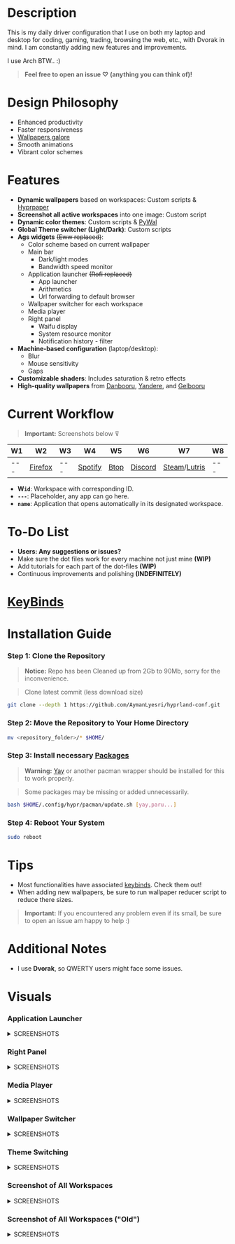 # Description

This is my daily driver configuration that I use on both my laptop and desktop for coding, gaming, trading, browsing the web, etc., with Dvorak in mind. I am constantly adding new features and improvements.

I use Arch BTW.. :)

> **Feel free to open an issue ♡ (anything you can think of)!**

# Design Philosophy

- Enhanced productivity
- Faster responsiveness
- [Wallpapers galore](https://github.com/AymanLyesri/hyprland-conf/tree/master/wallpapers)
- Smooth animations
- Vibrant color schemes

# Features

- **Dynamic wallpapers** based on workspaces: Custom scripts & [Hyprpaper](https://github.com/hyprwm/hyprpaper)
- **Screenshot all active workspaces** into one image: Custom script
- **Dynamic color themes**: Custom scripts & [PyWal](https://github.com/dylanaraps/pywal)
- **Global Theme switcher (Light/Dark)**: Custom scripts
- **Ags widgets** ~~(Eww replaced)~~:
  - Color scheme based on current wallpaper
  - Main bar
    - Dark/light modes
    - Bandwidth speed monitor
  - Application launcher ~~(Rofi replaced)~~
    - App launcher
    - Arithmetics
    - Url forwarding to default browser
  - Wallpaper switcher for each workspace
  - Media player
  - Right panel
    - Waifu display
    - System resource monitor
    - Notification history - filter
- **Machine-based configuration** (laptop/desktop):
  - Blur
  - Mouse sensitivity
  - Gaps
- **Customizable shaders**: Includes saturation & retro effects
- **High-quality wallpapers** from [Danbooru](https://danbooru.donmai.us), [Yandere](https://yande.re), and [Gelbooru](https://gelbooru.com)

# Current Workflow

> **Important:** Screenshots below ⊽

| W1  | W2                                                  | W3  | W4                                                  | W5                                           | W6                                                  | W7                                                                            | W8  | W9  | W10   |
| --- | --------------------------------------------------- | --- | --------------------------------------------------- | -------------------------------------------- | --------------------------------------------------- | ----------------------------------------------------------------------------- | --- | --- | ----- |
| --- | [Firefox](https://wiki.archlinux.org/title/firefox) | --- | [Spotify](https://wiki.archlinux.org/title/spotify) | [Btop](https://github.com/aristocratos/btop) | [Discord](https://wiki.archlinux.org/title/Discord) | [Steam](https://wiki.archlinux.org/title/steam)/[Lutris](https://lutris.net/) | --- | --- | Games |

- **W`id`**: Workspace with corresponding ID.
- **`---`**: Placeholder, any app can go here.
- **`name`**: Application that opens automatically in its designated workspace.

# To-Do List

- **Users: Any suggestions or issues?**
- Make sure the dot files work for every machine not just mine **(WIP)**
- Add tutorials for each part of the dot-files **(WIP)**
- Continuous improvements and polishing **(INDEFINITELY)**

# [KeyBinds](https://github.com/AymanLyesri/hyprland-conf/blob/master/.config/hypr/configs/keybinds.conf)

# Installation Guide

### Step 1: Clone the Repository

> **Notice:** Repo has been Cleaned up from 2Gb to 90Mb, sorry for the inconvenience.

> Clone latest commit (less download size)

```bash
git clone --depth 1 https://github.com/AymanLyesri/hyprland-conf.git
```

### Step 2: Move the Repository to Your Home Directory

```bash
mv <repository_folder>/* $HOME/
```

### Step 3: Install necessary [Packages](https://github.com/AymanLyesri/hyprland-conf/blob/master/.config/hypr/pacman/pkglist.txt)

> **Warning:** [Yay](https://github.com/Jguer/yay) or another pacman wrapper should be installed for this to work properly.

> Some packages may be missing or added unnecessarily.

```bash
bash $HOME/.config/hypr/pacman/update.sh [yay,paru...]
```

### Step 4: Reboot Your System

```bash
sudo reboot
```

# Tips

- Most functionalities have associated [keybinds](https://github.com/AymanLyesri/hyprland-conf/blob/master/.config/hypr/configs/keybinds.conf). Check them out!
- When adding new wallpapers, be sure to run wallpaper reducer script to reduce there sizes.

> **Important:** If you encountered any problem even if its small, be sure to open an issue am happy to help :)

# Additional Notes

- I use **Dvorak**, so QWERTY users might face some issues.

# Visuals

### Application Launcher

<details>
  <summary>SCREENSHOTS</summary>

#### Apps

![1727169030_grim](https://github.com/user-attachments/assets/1de43c71-da3c-495c-885f-0b5b0f2f73a2)

#### Emojis

![1727198590_grim](https://github.com/user-attachments/assets/09c48f18-1d7f-499e-be24-efb836cc7821)

#### Arithmetics

![1727169606_grim](https://github.com/user-attachments/assets/e4610919-ab8b-44fb-8349-3ce124974281)

#### URLs

![1727169383_grim](https://github.com/user-attachments/assets/6d3ffd8e-8693-4e04-952e-a6d54d707c77)

</details>

### Right Panel

<details>
  <summary>SCREENSHOTS</summary>
  <img src="https://github.com/user-attachments/assets/52d5ea0c-fd64-4890-8bcb-b4832819ce2a" alt="Right Panel">
</details>

### Media Player

<details>
  <summary>SCREENSHOTS</summary>
  <img src="https://github.com/user-attachments/assets/1c56869d-8b83-457a-8f28-b6006ae83fdb" alt="Media Player">
</details>

### Wallpaper Switcher

<details>
  <summary>SCREENSHOTS</summary>

![1727169881_grim](https://github.com/user-attachments/assets/821dc6b8-386c-4fb2-9223-05f44e0ba046)

</details>

### Theme Switching

<details>
  <summary>SCREENSHOTS</summary>
  <img src="https://github.com/user-attachments/assets/f3321fb4-9992-4133-b860-c2e7b8f246d6" alt="Theme Switching 1">
  <img src="https://github.com/user-attachments/assets/87da3faa-fbc4-47d8-9901-354e54f5452e" alt="Theme Switching 2">
</details>

### Screenshot of All Workspaces

<details>
  <summary>SCREENSHOTS</summary>
  <img src="https://github.com/user-attachments/assets/3166118e-3023-4434-985b-23ae02b8aed2" alt="All Workspaces">
</details>

### Screenshot of All Workspaces ("Old")

<details>
  <summary>SCREENSHOTS</summary>
  <img src="https://github.com/AymanLyesri/hyprland-conf/assets/80812811/c84884a7-ce5b-4363-a2fb-8a6ccebc05c5" alt="Old Workspaces">
</details>
